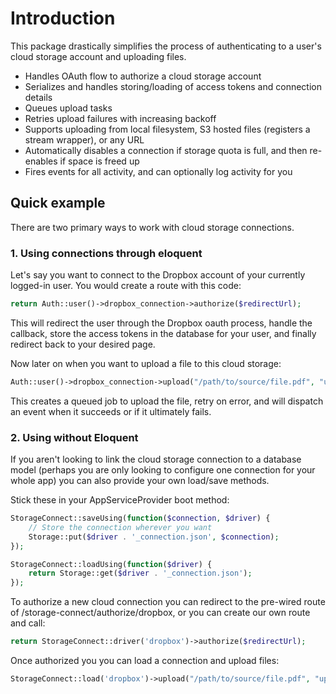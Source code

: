 # Introduction

This package drastically simplifies the process of authenticating to a user's cloud storage account and uploading files.

- Handles OAuth flow to authorize a cloud storage account
- Serializes and handles storing/loading of access tokens and connection details
- Queues upload tasks
- Retries upload failures with increasing backoff
- Supports uploading from local filesystem, S3 hosted files (registers a stream wrapper), or any URL
- Automatically disables a connection if storage quota is full, and then re-enables if space is freed up
- Fires events for all activity, and can optionally log activity for you

## Quick example

There are two primary ways to work with cloud storage connections.

### 1. Using connections through eloquent

Let's say you want to connect to the Dropbox account of your currently logged-in user. You would create a route with this code:

```php
return Auth::user()->dropbox_connection->authorize($redirectUrl);
```

This will redirect the user through the Dropbox oauth process, handle the callback, store the access tokens in the database for your user, and finally redirect back to your desired page.

Now later on when you want to upload a file to this cloud storage:

```php
Auth::user()->dropbox_connection->upload("/path/to/source/file.pdf", "uploaded.pdf");
```

This creates a queued job to upload the file, retry on error, and will dispatch an event when it succeeds or if it ultimately fails.

### 2. Using without Eloquent

If you aren't looking to link the cloud storage connection to a database model (perhaps you are only looking to configure one connection for your whole app) you can also provide your own load/save methods.

Stick these in your AppServiceProvider boot method:

```php
StorageConnect::saveUsing(function($connection, $driver) {
    // Store the connection wherever you want 
    Storage::put($driver . '_connection.json', $connection);
});

StorageConnect::loadUsing(function($driver) {
    return Storage::get($driver . '_connection.json');
});
```

To authorize a new cloud connection you can redirect to the pre-wired route of /storage-connect/authorize/dropbox, or you can create our own route and call:

```php
return StorageConnect::driver('dropbox')->authorize($redirectUrl);
```

Once authorized you you can load a connection and upload files:

```php
StorageConnect::load('dropbox')->upload("/path/to/source/file.pdf", "uploaded.pdf");
```